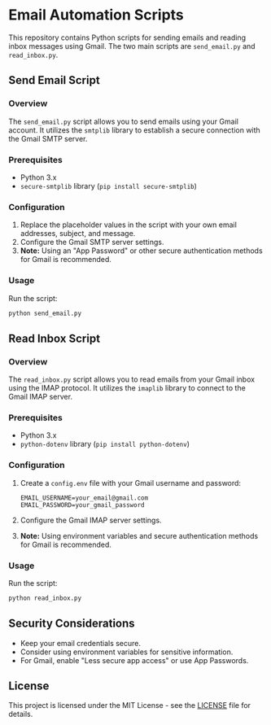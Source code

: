 # Email Automation Scripts

This repository contains Python scripts for sending emails and reading inbox messages using Gmail. The two main scripts are `send_email.py` and `read_inbox.py`.

## Send Email Script

### Overview

The `send_email.py` script allows you to send emails using your Gmail account. It utilizes the `smtplib` library to establish a secure connection with the Gmail SMTP server.

### Prerequisites

- Python 3.x
- `secure-smtplib` library (`pip install secure-smtplib`)

### Configuration

1. Replace the placeholder values in the script with your own email addresses, subject, and message.
2. Configure the Gmail SMTP server settings.
3. **Note:** Using an "App Password" or other secure authentication methods for Gmail is recommended.

### Usage

Run the script:

```bash
python send_email.py
```

## Read Inbox Script

### Overview

The `read_inbox.py` script allows you to read emails from your Gmail inbox using the IMAP protocol. It utilizes the `imaplib` library to connect to the Gmail IMAP server.

### Prerequisites

- Python 3.x
- `python-dotenv` library (`pip install python-dotenv`)

### Configuration

1. Create a `config.env` file with your Gmail username and password:

    ```env
    EMAIL_USERNAME=your_email@gmail.com
    EMAIL_PASSWORD=your_gmail_password
    ```

2. Configure the Gmail IMAP server settings.
3. **Note:** Using environment variables and secure authentication methods for Gmail is recommended.

### Usage

Run the script:

```bash
python read_inbox.py
```

## Security Considerations

- Keep your email credentials secure.
- Consider using environment variables for sensitive information.
- For Gmail, enable "Less secure app access" or use App Passwords.

## License

This project is licensed under the MIT License - see the [LICENSE](LICENSE) file for details.
